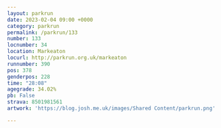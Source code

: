 ```yaml
---
layout: parkrun
date: 2023-02-04 09:00 +0000
category: parkrun
permalink: /parkrun/133
number: 133
locnumber: 34
location: Markeaton
locurl: http://parkrun.org.uk/markeaton
runnumber: 390
pos: 378
genderpos: 228
time: "28:08"
agegrade: 34.02%
pb: False
strava: 8501981561
artwork: 'https://blog.josh.me.uk/images/Shared Content/parkrun.png'

---
```


